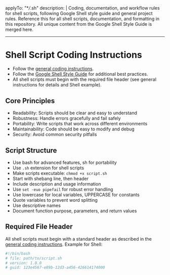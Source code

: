 <!-- file: .github/instructions/shell.instructions.md -->
<!-- version: 1.0.0 -->

## <!-- guid: 5b4a3c2d-1e0f-9a8b-7c6d-5e4f3a2b1c0d -->

applyTo: "\*_/_.sh"
description: |
Coding, documentation, and workflow rules for shell scripts, following Google Shell style guide and general project rules. Reference this for all shell scripts, documentation, and formatting in this repository. All unique content from the Google Shell Style Guide is merged here.

---

# Shell Script Coding Instructions

- Follow the [general coding instructions](general-coding.instructions.md).
- Follow the [Google Shell Style Guide](https://google.github.io/styleguide/shellguide.html) for additional best practices.
- All shell scripts must begin with the required file header (see general instructions for details and Shell example).

## Core Principles

- Readability: Scripts should be clear and easy to understand
- Robustness: Handle errors gracefully and fail safely
- Portability: Write scripts that work across different environments
- Maintainability: Code should be easy to modify and debug
- Security: Avoid common security pitfalls

## Script Structure

- Use bash for advanced features, sh for portability
- Use `.sh` extension for shell scripts
- Make scripts executable: `chmod +x script.sh`
- Start with shebang line, then header
- Include description and usage information
- Use `set -euo pipefail` for robust error handling
- Use lowercase for local variables, UPPERCASE for constants
- Quote variables to prevent word splitting
- Use descriptive names
- Document function purpose, parameters, and return values

## Required File Header

All shell scripts must begin with a standard header as described in the [general coding instructions](general-coding.instructions.md). Example for Shell:

```bash
#!/bin/bash
# file: path/to/script.sh
# version: 1.0.0
# guid: 123e4567-e89b-12d3-a456-426614174000
```
